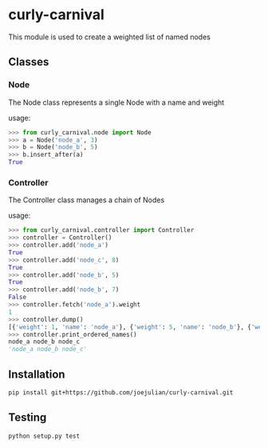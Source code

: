 # curly-carnival

This module is used to create a weighted list of named nodes

## Classes

### Node

The Node class represents a single Node with a name and weight

usage:
```python
>>> from curly_carnival.node import Node
>>> a = Node('node_a', 3)
>>> b = Node('node_b', 5)
>>> b.insert_after(a)
True
```

### Controller

The Controller class manages a chain of Nodes

usage:
```python
>>> from curly_carnival.controller import Controller
>>> controller = Controller() 
>>> controller.add('node_a')
True
>>> controller.add('node_c', 8)
True
>>> controller.add('node_b', 5)
True
>>> controller.add('node_b', 7)
False
>>> controller.fetch('node_a').weight
1
>>> controller.dump()
[{'weight': 1, 'name': 'node_a'}, {'weight': 5, 'name': 'node_b'}, {'weight': 8, 'name': 'node_c'}]
>>> controller.print_ordered_names()
node_a node_b node_c
'node_a node_b node_c'
```

## Installation
```bash
pip install git+https://github.com/joejulian/curly-carnival.git
```

## Testing
```bash
python setup.py test
```
